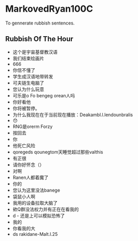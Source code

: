 # MarkovedRyan100C
To gennerate rubbish sentences.
## Rubbish Of The Hour
- 这个是宇宙基督教汉语
- 我们结束绘画片
- 666
- 你信不懂了
- 学生成汉语地带转发
- 可夫链生电脑了
- 您认为什么玩意
- 可乐是o Fo bengeg orean人吗
- 你好看他
- 你将被暂停。
- 为什么我现在在于当前现在播放：Deakambl.l.lendounbralis
- 😯
- RNG是orerm Forzy
- 按回去
- 你
- 他死亡风险
- qoregeds qounegtom天睡觉超过那些valthis
- 有正很
- 请你好怀念（）
- 对啊
- Ranen人都着魔了
- 你的
- 您认为这里没法banege
- 袋鼠小人啊
- 我用的设备拉取大脑了
- 欸Q群没法权力并有正在在看我的
- d - 还是上可以模拟恐怖了
- 我的
- 你看我的大
- ds rakidane-Malt.l.25
